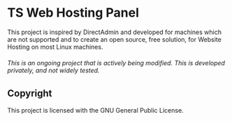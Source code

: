 # TS Web Hosting Panel
This project is inspired by DirectAdmin and developed for machines which are not supported and to create an open source, free solution, for Website Hosting on most Linux machines.

###### This is an ongoing project that is actively being modified. This is developed privately, and not widely tested.

## Copyright
This project is licensed with the GNU General Public License. 
